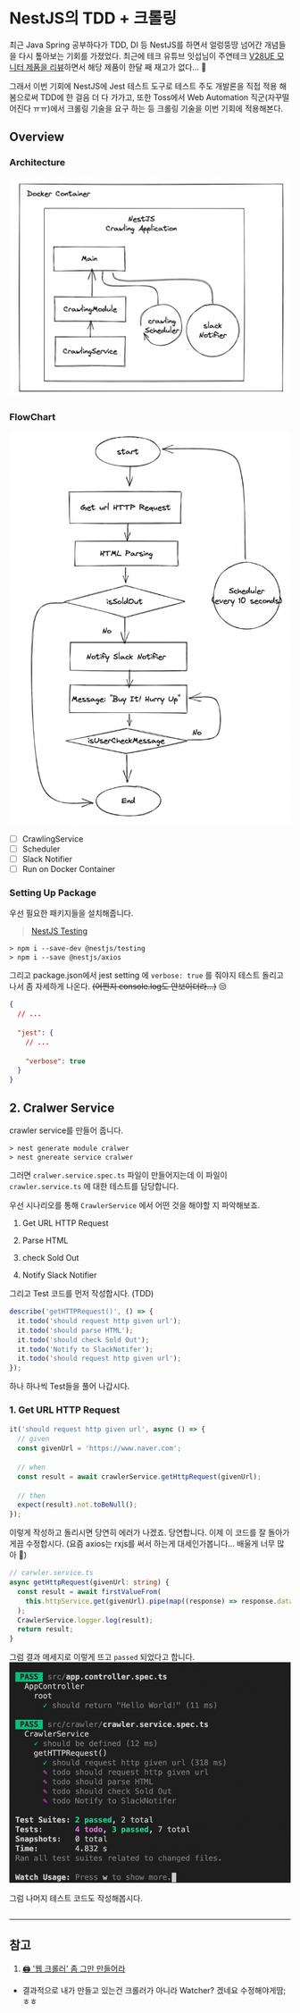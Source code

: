# NestJS의 TDD + 크롤링

최근 Java Spring 공부하다가 TDD, DI 등 NestJS를 하면서 얼렁뚱땅 넘어간 개념들을 다시 톺아보는 기회를 가졌었다.
최근에 테크 유튜브 잇섭님이 주연테크 [V28UE 모니터 제품을 리뷰](https://www.youtube.com/watch?v=1uzMtHt1QBI&t=11s)하면서 해당 제품이 한달 째 재고가 없다... 🥲

그래서 이번 기회에 NestJS에 Jest 테스트 도구로 테스트 주도 개발론을 직접 적용 해봄으로써 TDD에 한 걸음 더 다 가가고, 또한 Toss에서 Web Automation 직군(자꾸떨어진다 ㅠㅠ)에서 크롤링 기술을 요구 하는 등 크롤링 기술을 이번 기회에 적용해본다.

## Overview

### Architecture

![architecture](./images/overview.png)

### FlowChart

![FlowChart](./images/flowchart.png)

- [ ] CrawlingService
- [ ] Scheduler
- [ ] Slack Notifier
- [ ] Run on Docker Container

### Setting Up Package

우선 필요한 패키지들을 설치해줍니다.

> [NestJS Testing](https://velog.io/@1yongs_/NestJS-Testing-Jest)

```
> npm i --save-dev @nestjs/testing
> npm i --save @nestjs/axios
```

그리고 package.json에서 jest setting 에 `verbose: true` 를 줘야지 테스트 돌리고나서 좀 자세하게 나온다. ~~(어쩐지 console.log도 안보이더라...)~~ 😒

```json
{
  // ...

  "jest": {
    // ...

    "verbose": true
  }
}
```

## 2. Cralwer Service

crawler service를 만들어 줍니다.

```
> nest generate module cralwer
> nest gnereate service cralwer
```

그러면 `cralwer.service.spec.ts` 파일이 만들어지는데 이 파일이 `crawler.service.ts` 에 대한 테스트를 담당합니다.

우선 시나리오를 통해 `CrawlerService` 에서 어떤 것을 해야할 지 파악해보죠.

1. Get URL HTTP Request

2. Parse HTML

3. check Sold Out

4. Notify Slack Notifier

그리고 Test 코드를 먼저 작성합시다. (TDD)

```ts
describe('getHTTPRequest()', () => {
  it.todo('should request http given url');
  it.todo('should parse HTML');
  it.todo('should check Sold Out');
  it.todo('Notify to SlackNotifer');
  it.todo('should request http given url');
});
```

하나 하나씩 Test들을 풀어 나갑시다.

### 1. Get URL HTTP Request

```ts
it('should request http given url', async () => {
  // given
  const givenUrl = 'https://www.naver.com';

  // when
  const result = await crawlerService.getHttpRequest(givenUrl);

  // then
  expect(result).not.toBeNull();
});
```

이렇게 작성하고 돌리시면 당연히 에러가 나겠죠. 당연합니다. 이제 이 코드를 잘 돌아가게끔 수정합시다.
(요즘 axios는 rxjs를 써서 하는게 대세인가봅니다... 배울게 너무 많아 🥲)

```ts
// carwler.service.ts
async getHttpRequest(givenUrl: string) {
  const result = await firstValueFrom(
    this.httpService.get(givenUrl).pipe(map((response) => response.data)),
  );
  CrawlerService.logger.log(result);
  return result;
}
```

그럼 결과 메세지로 이렇게 뜨고 `passed` 되었다고 합니다.
![test_result](./images/testResult.png)

그럼 나머지 테스트 코드도 작성해봅시다.

```ts

```

<hr/>

## 참고

1. [🖨 '웹 크롤러' 좀 그만 만들어라](https://velog.io/@mowinckel/%EC%9B%B9-%ED%81%AC%EB%A1%A4%EB%A7%81-I)

- 결과적으로 내가 만들고 있는건 크롤러가 아니라 Watcher? 겠네요 수정해야게땀; ㅎㅎ
